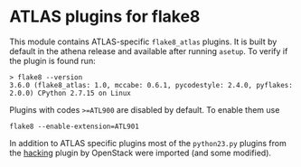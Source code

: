 # ATLAS plugins for flake8

This module contains ATLAS-specific `flake8_atlas` plugins. It is built by default in the
athena release and available after running `asetup`. To verify if the plugin is found
run:
```
> flake8 --version
3.6.0 (flake8_atlas: 1.0, mccabe: 0.6.1, pycodestyle: 2.4.0, pyflakes: 2.0.0) CPython 2.7.15 on Linux
```

Plugins with codes `>=ATL900` are disabled by default. To enable them use
```
flake8 --enable-extension=ATL901
```
In addition to ATLAS specific plugins most of the `python23.py` plugins from
the [hacking](https://github.com/openstack-dev/hacking) plugin by OpenStack
were imported (and some modified).